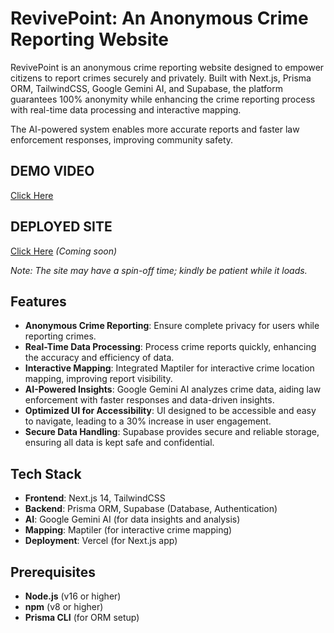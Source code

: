 # RevivePoint: An Anonymous Crime Reporting Website

RevivePoint is an anonymous crime reporting website designed to empower citizens to report crimes securely and privately. Built with Next.js, Prisma ORM, TailwindCSS, Google Gemini AI, and Supabase, the platform guarantees 100% anonymity while enhancing the crime reporting process with real-time data processing and interactive mapping.

The AI-powered system enables more accurate reports and faster law enforcement responses, improving community safety.

## DEMO VIDEO
[Click Here](https://youtu.be/M4ukOBippUM)

## DEPLOYED SITE
[Click Here](#) *(Coming soon)*

*Note: The site may have a spin-off time; kindly be patient while it loads.*

## Features

- **Anonymous Crime Reporting**: Ensure complete privacy for users while reporting crimes.
- **Real-Time Data Processing**: Process crime reports quickly, enhancing the accuracy and efficiency of data.
- **Interactive Mapping**: Integrated Maptiler for interactive crime location mapping, improving report visibility.
- **AI-Powered Insights**: Google Gemini AI analyzes crime data, aiding law enforcement with faster responses and data-driven insights.
- **Optimized UI for Accessibility**: UI designed to be accessible and easy to navigate, leading to a 30% increase in user engagement.
- **Secure Data Handling**: Supabase provides secure and reliable storage, ensuring all data is kept safe and confidential.

## Tech Stack

- **Frontend**: Next.js 14, TailwindCSS
- **Backend**: Prisma ORM, Supabase (Database, Authentication)
- **AI**: Google Gemini AI (for data insights and analysis)
- **Mapping**: Maptiler (for interactive crime mapping)
- **Deployment**: Vercel (for Next.js app)

## Prerequisites

- **Node.js** (v16 or higher)
- **npm** (v8 or higher)
- **Prisma CLI** (for ORM setup)


